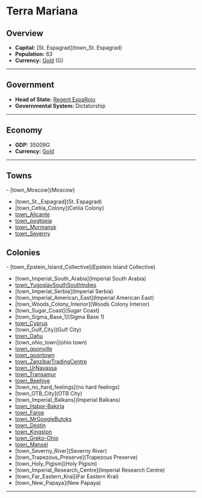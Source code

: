 # <!--NAME-->Terra Mariana<!--NAME-->

## Overview

- **Capital:** <!--CAPITAL_LINK-->[St. Espagrad](town_St. Espagrad)<!--CAPITAL_LINK-->
- **Population:** <!--POPULATION-->63<!--POPULATION-->
- **Currency:** <!--CURRENCY_LINK-->[Gold](currency_Gold)<!--CURRENCY_LINK--> (<!--CURRENCY_ABV-->G<!--CURRENCY_ABV-->)

---

## Government

- **Head of State:** <!--LEADER_TITLE_LINK-->[Regent EspaRojo](user_EspaRojo)<!--LEADER_TITLE_LINK-->
- **Governmental System:** <!--GOVERNMENT-->Dictatorship<!--GOVERNMENT-->

---

## Economy

- **GDP:** <!--GDP-->35009G<!--GDP-->
- **Currency:** <!--CURRENCY_LINK-->[Gold](currency_Gold)<!--CURRENCY_LINK-->

---

## Towns

<!--TOWNS-->- [town_Moscow](Moscow)
- [town_St._Espagrad](St. Espagrad)
- [town_Cetiia_Colony](Cetiia Colony)
- [town_Alicante](Alicante)
- [town_pogtopia](pogtopia)
- [town_Murmansk](Murmansk)
- [town_Severny](Severny)<!--TOWNS-->

## Colonies

<!--COLONIES-->- [town_Epstein_Island_Collective](Epstein Island Collective)
- [town_Imperial_South_Arabia](Imperial South Arabia)
- [town_YugoslavSouthSouthIndies](YugoslavSouthSouthIndies)
- [town_Imperial_Serbia](Imperial Serbia)
- [town_Imperial_American_East](Imperial American East)
- [town_Woods_Colony_Interior](Woods Colony Interior)
- [town_Sugar_Coast](Sugar Coast)
- [town_Sigma_Base_1](Sigma Base 1)
- [town_Cyprus](Cyprus)
- [town_Gulf_City](Gulf City)
- [town_Oahu](Oahu)
- [town_ohio_town](ohio town)
- [town_goonville](goonville)
- [town_goontown](goontown)
- [town_ZanzibarTradingCentre](ZanzibarTradingCentre)
- [town_UrNavassa](UrNavassa)
- [town_Transamur](Transamur)
- [town_Beehive](Beehive)
- [town_no_hard_feelings](no hard feelings)
- [town_OTB_City](OTB City)
- [town_Imperial_Balkans](Imperial Balkans)
- [town_Habor-Bakiria](Habor-Bakiria)
- [town_Faroe](Faroe)
- [town_MrGoogleButoks](MrGoogleButoks)
- [town_Destin](Destin)
- [town_Kingston](Kingston)
- [town_Greko-Ohio](Greko-Ohio)
- [town_Mansel](Mansel)
- [town_Severny_River](Severny River)
- [town_Trapezous_Preserve](Trapezous Preserve)
- [town_Holy_Pigism](Holy Pigism)
- [town_Imperial_Research_Centre](Imperial Research Centre)
- [town_Far_Eastern_Krai](Far Eastern Krai)
- [town_New_Papaya](New Papaya)<!--COLONIES-->

---